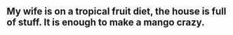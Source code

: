 ## My wife is on a tropical fruit diet, the house is full of stuff. It is enough to make a mango crazy.